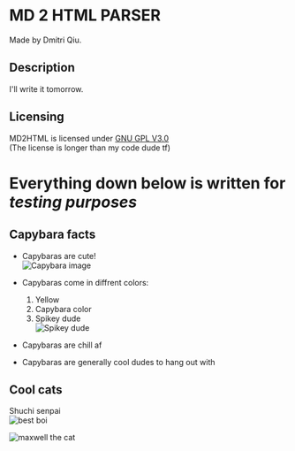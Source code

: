 # MD 2 HTML PARSER  
Made by Dmitri Qiu.
## Description
I'll write it tomorrow.
## Licensing
MD2HTML is licensed under [GNU GPL V3.0](https://choosealicense.com/licenses/gpl-3.0/ "The license")  
(The license is longer than my code dude tf)

# Everything down below is written for *testing purposes*

## Capybara facts
* Capybaras are cute!  
![Capybara image](https://media1.fdncms.com/orlando/imager/u/blog/2516965/sfds.jpg?cb=1471435085 "A capybara")

* Capybaras come in diffrent colors:
    1. Yellow
    2. Capybara color
    3. Spikey dude  
![Spikey dude](https://a-z-animals.com/media/animals/images/180x170/capybara1.jpg "This is a spikey dude")

* Capybaras are chill af

* Capybaras are generally cool dudes to hang out with

## Cool cats
Shuchi senpai  
![best boi](https://static.tvtropes.org/pmwiki/pub/images/cat_6.jpg "Id smash")

![maxwell the cat](https://vignette.wikia.nocookie.net/housepetscomic/images/4/44/MaxProfile2.png/revision/latest?cb=20150712233753 "qt3.14")